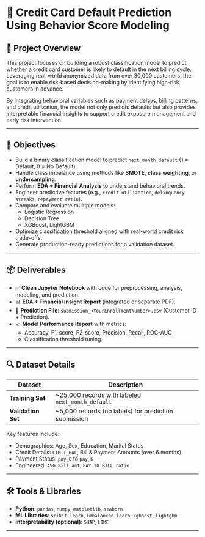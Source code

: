 # 🏦 Credit Card Default Prediction Using Behavior Score Modeling

## 📘 Project Overview
This project focuses on building a robust classification model to predict whether a credit card customer is likely to default in the next billing cycle. Leveraging real-world anonymized data from over 30,000 customers, the goal is to enable risk-based decision-making by identifying high-risk customers in advance.

By integrating behavioral variables such as payment delays, billing patterns, and credit utilization, the model not only predicts defaults but also provides interpretable financial insights to support credit exposure management and early risk intervention.

---

## 🎯 Objectives
- Build a binary classification model to predict `next_month_default` (1 = Default, 0 = No Default).
- Handle class imbalance using methods like **SMOTE**, **class weighting**, or **undersampling**.
- Perform **EDA + Financial Analysis** to understand behavioral trends.
- Engineer predictive features (e.g., `credit utilization`, `delinquency streaks`, `repayment ratio`).
- Compare and evaluate multiple models:  
  - Logistic Regression  
  - Decision Tree  
  - XGBoost, LightGBM
- Optimize classification threshold aligned with real-world credit risk trade-offs.
- Generate production-ready predictions for a validation dataset.

---

## 📦 Deliverables
- ✅ **Clean Jupyter Notebook** with code for preprocessing, analysis, modeling, and prediction.
- 📊 **EDA + Financial Insight Report** (integrated or separate PDF).
- 📁 **Prediction File**: `submission_<YourEnrollmentNumber>.csv` (Customer ID + Prediction).
- 📈 **Model Performance Report** with metrics:  
  - Accuracy, F1-score, F2-score, Precision, Recall, ROC-AUC  
  - Classification threshold tuning

---

## 🔍 Dataset Details

| Dataset        | Description |
|----------------|-------------|
| **Training Set** | ~25,000 records with labeled `next_month_default` |
| **Validation Set** | ~5,000 records (no labels) for prediction submission |

Key features include:
- Demographics: Age, Sex, Education, Marital Status
- Credit Details: `LIMIT_BAL`, Bill & Payment Amounts (over 6 months)
- Payment Status: `pay_0` to `pay_6`
- Engineered: `AVG_Bill_amt`, `PAY_TO_BILL_ratio`

---

## 🛠 Tools & Libraries
- **Python**: `pandas`, `numpy`, `matplotlib`, `seaborn`
- **ML Libraries**: `scikit-learn`, `imbalanced-learn`, `xgboost`, `lightgbm`
- **Interpretability (optional)**: `SHAP`, `LIME`

---

